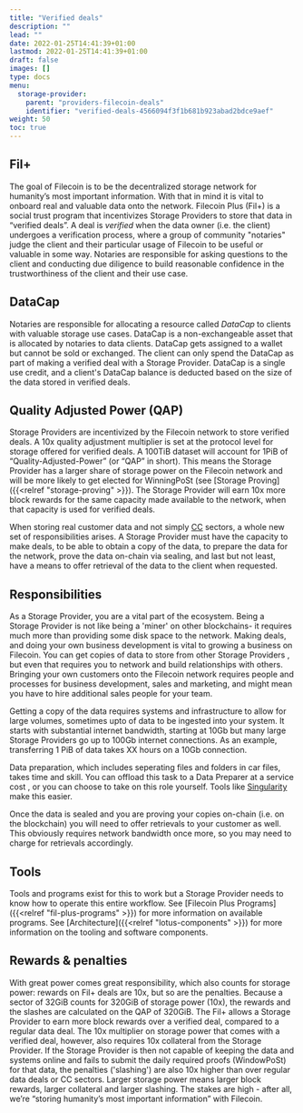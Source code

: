 ```yaml
---
title: "Verified deals"
description: ""
lead: ""
date: 2022-01-25T14:41:39+01:00
lastmod: 2022-01-25T14:41:39+01:00
draft: false
images: []
type: docs
menu:
  storage-provider:
    parent: "providers-filecoin-deals"
    identifier: "verified-deals-4566094f3f1b681b923abad2bdce9aef"
weight: 50
toc: true
---
```


## Fil+
The goal of Filecoin is to be the decentralized storage network for humanity’s most important information. With that in mind it is vital to onboard real and valuable data onto the network. Filecoin Plus (Fil+) is a social trust program that incentivizes Storage Providers to store that data in “verified deals”. A deal is _verified_ when the data owner (i.e. the client) undergoes a verification process, where a group of community "notaries" judge the client and their particular usage of Filecoin to be useful or valuable in some way<!--TODO STEF how? -->. Notaries are responsible for asking questions to the client and conducting due diligence to build reasonable confidence in the trustworthiness of the client and their use case. <!--TODO STEF I'd get this language confirmed by a FIL+ person like Galen. UPDATE- I see Deep did a pass? OK -->

## DataCap

Notaries are responsible for allocating a resource called _DataCap_ to clients with valuable storage use cases. DataCap is a non-exchangeable asset that is allocated by notaries to data clients. DataCap gets assigned to a wallet but cannot be sold or exchanged. The client can only spend the DataCap as part of making a verified deal with a Storage Provider. DataCap is a single use credit, and a client's DataCap balance is deducted based on the size of the data stored in verified deals. 

## Quality Adjusted Power (QAP)

Storage Providers are incentivized by the Filecoin network to store verified deals. A 10x quality adjustment multiplier is set at the protocol level for storage offered for verified deals. A 100TiB dataset will account for 1PiB of “Quality-Adjusted-Power” (or “QAP” in short). This means the Storage Provider has a larger share of storage power on the Filecoin network and will be more likely to get elected for WinningPoSt (see [Storage Proving]({{<relref "storage-proving" >}}). The Storage Provider will earn 10x more block rewards for the same capacity made available to the network, when that capacity is used for verified deals.

When storing real customer data and not simply [CC](https://docs.filecoin.io/reference/general/glossary/#capacity-commitment) sectors, a whole new set of responsibilities arises. A Storage Provider must have the capacity to make deals, to be able to obtain a copy of the data, to prepare the data for the network, prove the data on-chain via sealing, and last but not least, have a means to offer retrieval of the data to the client when requested. <!-- TODO STEF this section needs expansion, and/or linking. -->

## Responsibilities
As a Storage Provider, you are a vital part of the ecosystem. Being a Storage Provider is not like being a 'miner' on other blockchains- it requires much more than providing some disk space to the network. Making deals, and doing your own business development is vital to growing a business on Filecoin. You can get copies of data to store from other Storage Providers <!--TODO STEF how? -->, but even that requires you to network and build relationships with others. Bringing your own customers onto the Filecoin network requires people and processes for business development, sales and marketing, and might mean you have to hire additional sales people for your team.

Getting a copy of the data requires systems and infrastructure to allow for large volumes, sometimes upto <!--TODO STEF give a meaningful example here--> of data to be ingested into your system. It starts with substantial internet bandwidth, starting at 10Gb but many large Storage Providers go up to 100Gb internet connections. As an example, transferring 1 PiB of data takes XX hours on a 10Gb connection.

Data preparation, which includes seperating files and folders in car files, takes time and skill. You can offload this task to a Data Preparer at a service cost <!--TODO STEF link -->, or you can choose to take on this role yourself. Tools like [Singularity](https://singularity.storage/) make this easier.

Once the data is sealed and you are proving your copies on-chain (i.e. on the blockchain) you will need to offer retrievals to your customer as well. This obviously requires network bandwidth once more, so you may need to charge for retrievals accordingly.

## Tools
Tools and programs exist for this <!--TODO STEF what? --> to work but a Storage Provider needs to know how to operate this entire workflow. See [Filecoin Plus Programs]({{<relref "fil-plus-programs" >}}) for more information on available programs. See [Architecture]({{<relref "lotus-components" >}}) for more information on the tooling and software components.

## Rewards & penalties
With great power comes great responsibility, which also counts for storage power: rewards on Fil+ deals are 10x, but so are the penalties. Because a sector of 32GiB counts for 320GiB of storage power (10x), the rewards and the slashes are calculated on the QAP of 320GiB. The Fil+ allows a Storage Provider to earn more block rewards over a verified deal, compared to a regular data deal. The 10x multiplier on storage power that comes with a verified deal, however, also requires 10x collateral from the Storage Provider. If the Storage Provider is then not capable of keeping the data and systems online and fails to submit the daily required proofs (WindowPoSt) for that data, the penalties ('slashing') are also 10x higher than over regular data deals or CC sectors. Larger storage power means larger block rewards, larger collateral and larger slashing. The stakes are high - after all, we’re “storing humanity’s most important information” with Filecoin.

